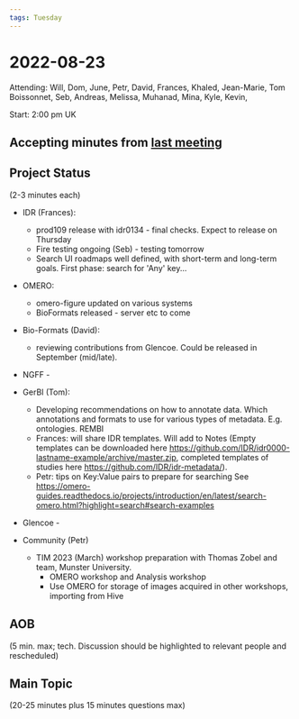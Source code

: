 ```yaml
---
tags: Tuesday
---
```


# 2022-08-23

Attending: Will, Dom, June, Petr, David, Frances, Khaled, Jean-Marie, Tom Boissonnet, Seb, Andreas, Melissa, Muhanad, Mina, Kyle, Kevin, 

Start: 2:00 pm UK

## Accepting minutes from [last meeting](https://github.com/ome/meeting-minutes)

## Project Status

(2-3 minutes each)

- IDR (Frances):
    - prod109 release with idr0134 - final checks. Expect to release on Thursday
    - Fire testing ongoing (Seb) - testing tomorrow
    - Search UI roadmaps well defined, with short-term and long-term goals. First phase: search for 'Any' key...

- OMERO:
    - omero-figure updated on various systems
    - BioFormats released - server etc to come

- Bio-Formats (David):
    - reviewing contributions from Glencoe. Could be released in September (mid/late).

- NGFF -

- GerBI (Tom):
    - Developing recommendations on how to annotate data. Which annotations and formats to use for various types of metadata. E.g. ontologies. REMBI
    - Frances: will share IDR templates. Will add to Notes (Empty templates can be downloaded here https://github.com/IDR/idr0000-lastname-example/archive/master.zip, completed templates of studies here https://github.com/IDR/idr-metadata/).
    - Petr: tips on Key:Value pairs to prepare for searching See https://omero-guides.readthedocs.io/projects/introduction/en/latest/search-omero.html?highlight=search#search-examples

- Glencoe -

- Community (Petr)
  - TIM 2023 (March) workshop preparation with Thomas Zobel and team, Munster University. 
      - OMERO workshop and Analysis workshop
      - Use OMERO for storage of images acquired in other workshops, importing from Hive

## AOB

(5 min. max; tech. Discussion should be highlighted to relevant people and rescheduled)

## Main Topic

(20-25 minutes plus 15 minutes questions max)
